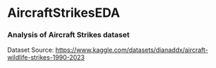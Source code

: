 # AircraftStrikesEDA

<h3>Analysis of Aircraft Strikes dataset</h3>

Dataset Source: https://www.kaggle.com/datasets/dianaddx/aircraft-wildlife-strikes-1990-2023
